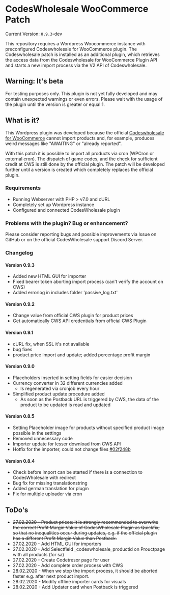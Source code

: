 # CodesWholesale WooCommerce Patch
Current Version: `0.9.3`-dev

This repository requires a Wordpress Woocommerce instance with preconfigured Codeswholesale for WooCommerce plugin. The Codeswholesale patch is installed as an additional plugin, which retrieves the access data from the Codeswholesale for WooCommerce Plugin API and starts a new import process via the V2 API of Codeswholesale.

## Warning: It's beta
For testing purposes only. This plugin is not yet fully developed and may contain unexpected warnings or even errors. Please wait with the usage of the plugin until the version is greater or equal 1.

## What is it?
This Wordpress plugin was developed because the official [Codeswholesale for WooCommerce](https://wordpress.org/plugins/codeswholesale-for-woocommerce/ "CodesWholesale for WooCommerce") cannot import products 
and, for example, produces weird messages like "AWAITING" or "already reported". 
              
With this patch it is possible to import all products via cron (WPCron or external cron). The dispatch of game codes,
and the check for sufficient credit at CWS is still done by the official plugin. The patch
will be developed further until a version is created which completely replaces the official plugin.

### Requirements
- Running Webserver with PHP > v7.0 and cURL
- Completely set up Wordpress instance
- Configured and connected CodesWholesale plugin

### Problems with the plugin? Bug or enhancement?
Please consider reporting bugs and possible improvements via Issue on GitHub or on the official CodesWholesale support Discord Server.

### Changelog
#### Version 0.9.3
  * Added new HTML GUI for importer
  * Fixed bearer token aborting import process (can't verify the account on CWS)
  * Added errorlog in includes folder 'passive_log.txt'

#### Version 0.9.2
  * Change value from official CWS plugin for product prices
  * Get automatically CWS API credentials from official CWS Plugin

#### Version 0.9.1
  * cURL fix, when SSL it's not available
  * bug fixes
  * product price import and update; added percentage profit margin

#### Version 0.9.0
  * Placeholders inserted in setting fields for easier decision
  * Currency converter in 32 different currencies added
    * Is regenerated via cronjob every hour
  * Simplified product update procedure added
    * As soon as the Postback URL is triggered by CWS, the data of the product to be updated is read and updated

#### Version 0.8.5
  * Setting Placeholder image for products without specified product image possible in the settings
  * Removed unnecessary code 
  * Importer update for lesser download from CWS API
  * Hotfix for the importer, could not change files [#02f248b](https://github.com/RenewedPlains/codeswholesale-woocommerce-patch/commit/c6e3cee434dd57b8dd9309ae352c368a3342d55a)
  
#### Version 0.8.4
  * Check before import can be started if there is a connection to CodesWholesale with redirect
  * Bug fix for missing translationstring
  * Added german translation for plugin
  * Fix for multiple uploader via cron
 

## ToDo's
* ~~27.02.2020 - Product prices: It is strongly recommended to overwrite 
    the correct Profit Margin Value of CodesWholesale Plugin as 
    Quickfix, so that no inequalities occur during updates, e.g. 
    if the official plugin has a different Profit Margin Value than Postback.~~
* 27.02.2020 - Add HTML GUI for importers
* 27.02.2020 - Add Selectfield _codeswholesale_productid on Prouctpage with all products (for sa)
* 27.02.2020 - Create Codetresor page for user
* 27.02.2020 - Add complete order process with CWS
* 28.02.2020 - When we stop the import process, it should be aborted faster e.g. after
    next product import.
* 28.02.2020 - Modify offline importer cards for visuals
* 28.02.2020 - Add Updater card when Postback is triggered